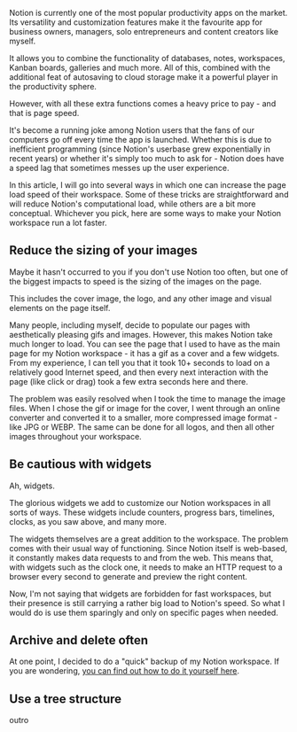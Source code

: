 Notion is currently one of the most popular productivity apps on the market. Its versatility and customization features make it the favourite app for business owners, managers, solo entrepreneurs and content creators like myself.

It allows you to combine the functionality of databases, notes, workspaces, Kanban boards, galleries and much more. All of this, combined with the additional feat of autosaving to cloud storage make it a powerful player in the productivity sphere.

However, with all these extra functions comes a heavy price to pay - and that is page speed.

It's become a running joke among Notion users that the fans of our computers go off every time the app is launched. Whether this is due to inefficient programming (since Notion's userbase grew exponentially in recent years) or whether it's simply too much to ask for - Notion does have a speed lag that sometimes messes up the user experience.

In this article, I will go into several ways in which one can increase the page load speed of their workspace. Some of these tricks are straightforward and will reduce Notion's computational load, while others are a bit more conceptual. Whichever you pick, here are some ways to make your Notion workspace run a lot faster.

## Reduce the sizing of your images

Maybe it hasn't occurred to you if you don't use Notion too often, but one of the biggest impacts to speed is the sizing of the images on the page.

This includes the cover image, the logo, and any other image and visual elements on the page itself.

Many people, including myself, decide to populate our pages with aesthetically pleasing gifs and images. However, this makes Notion take much longer to load. You can see the page that I used to have as the main page for my Notion workspace - it has a gif as a cover and a few widgets. From my experience, I can tell you that it took 10+ seconds to load on a relatively good Internet speed, and then every next interaction with the page (like click or drag) took a few extra seconds here and there.

The problem was easily resolved when I took the time to manage the image files. When I chose the gif or image for the cover, I went through an online converter and converted it to a smaller, more compressed image format - like JPG or WEBP. The same can be done for all logos, and then all other images throughout your workspace.

## Be cautious with widgets

Ah, widgets.

The glorious widgets we add to customize our Notion workspaces in all sorts of ways. These widgets include counters, progress bars, timelines, clocks, as you saw above, and many more.

The widgets themselves are a great addition to the workspace. The problem comes with their usual way of functioning. Since Notion itself is web-based, it constantly makes data requests to and from the web. This means that, with widgets such as the clock one, it needs to make an HTTP request to a browser every second to generate and preview the right content.

Now, I'm not saying that widgets are forbidden for fast workspaces, but their presence is still carrying a rather big load to Notion's speed. So what I would do is use them sparingly and only on specific pages when needed.

## Archive and delete often

At one point, I decided to do a "quick" backup of my Notion workspace. If you are wondering, [you can find out how to do it yourself here](https://www.notion.so/help/back-up-your-data).

## Use a tree structure

outro

